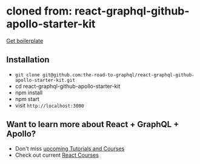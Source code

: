 # cloned from: react-graphql-github-apollo-starter-kit

[Get boilerplate](https://github.com/the-road-to-graphql/react-graphql-github-apollo-starter-kit)

## Installation

- `git clone git@github.com:the-road-to-graphql/react-graphql-github-apollo-starter-kit.git`
- cd react-graphql-github-apollo-starter-kit
- npm install
- npm start
- visit `http://localhost:3000`

## Want to learn more about React + GraphQL + Apollo?

- Don't miss [upcoming Tutorials and Courses](https://www.getrevue.co/profile/rwieruch)
- Check out current [React Courses](https://roadtoreact.com)
